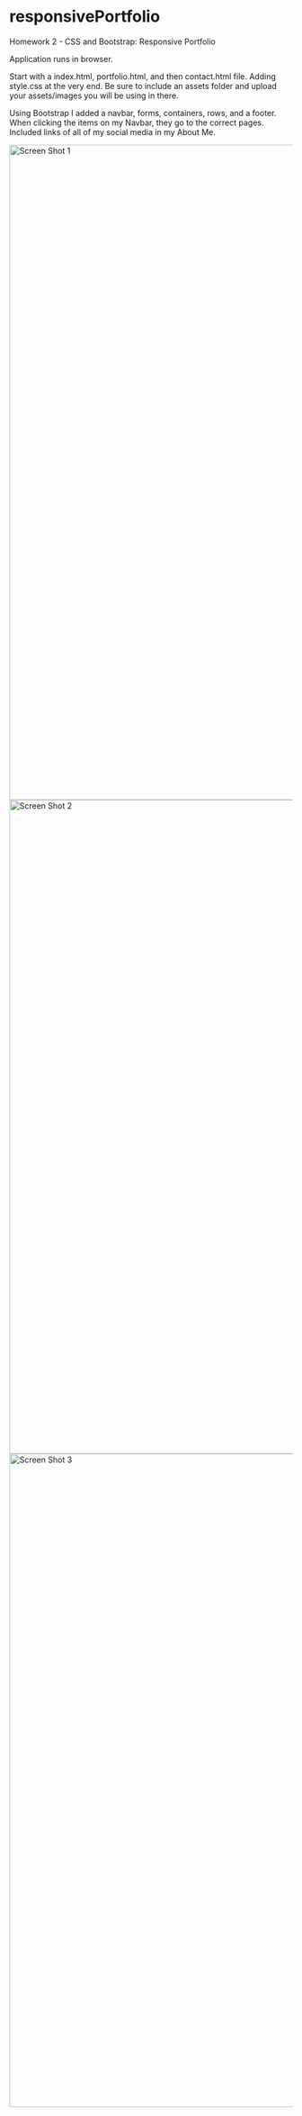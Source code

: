 # responsivePortfolio
Homework 2 - CSS and Bootstrap: Responsive Portfolio

Application runs in browser.

Start with a index.html, portfolio.html, and then contact.html file. Adding style.css at the very end. Be sure to include an assets folder and upload your assets/images you will be using in there. 

Using Bootstrap I added a navbar, forms, containers, rows, and a footer. When clicking the items on my Navbar, they go to the correct pages. 
Included links of all  of my social media in my About Me.

<img width="1164" alt="Screen Shot 1" src="https://user-images.githubusercontent.com/71522463/95667561-a464ee80-0b1c-11eb-95f4-4e794c09437c.png">
<img width="1162" alt="Screen Shot 2" src="https://user-images.githubusercontent.com/71522463/95667562-a6c74880-0b1c-11eb-997c-f89f372e727b.png">
<img width="1161" alt="Screen Shot 3" src="https://user-images.githubusercontent.com/71522463/95667564-aa5acf80-0b1c-11eb-8226-b912e33370d8.png">
